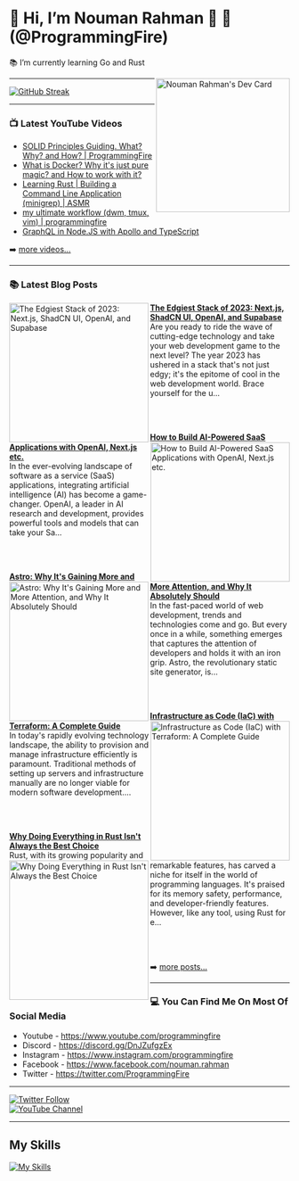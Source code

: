 # 👋 Hi, I’m Nouman Rahman 🚀 🤖 (@ProgrammingFire)
📚 I’m currently learning Go and Rust

<div align="left">
  <a href="https://app.daily.dev/programmingfire"><img align="right" width="240" src="https://api.daily.dev/devcards/86dba213ca724d5892a77340b0410d32.png?r=jab" alt="Nouman Rahman's Dev Card"/></a>
</div>

---

 [![GitHub Streak](https://streak-stats.demolab.com?user=programmingfire&theme=catppuccin-mocha)](https://git.io/streak-stats) 

---

### 📺 Latest YouTube Videos

<!-- YOUTUBE:START -->
- [SOLID Principles Guiding. What? Why? and How? | ProgrammingFire](https://www.youtube.com/watch?v=_QS7-NHerm4)
- [What is Docker? Why it&#39;s just pure magic? and How to work with it?](https://www.youtube.com/watch?v=8aX13HFghCc)
- [Learning Rust | Building a Command Line Application &lpar;minigrep&rpar; | ASMR](https://www.youtube.com/watch?v=1E6cDAm38YY)
- [my ultimate workflow &lpar;dwm, tmux, vim&rpar; | programmingfire](https://www.youtube.com/watch?v=LVEqwUCeRKc)
- [GraphQL in Node.JS with Apollo and TypeScript](https://www.youtube.com/watch?v=ScvRw00L-5w)
<!-- YOUTUBE:END -->

➡️ [more videos...](https://youtube.com/c/ProgrammingFire)

---

### 📚 Latest Blog Posts

<!-- HASHNODE_BLOG:START -->
<p align="left">
<a href="https://programmingfire.com/the-edgiest-stack-of-2023-nextjs-shadcn-ui-openai-and-supabase" title="The Edgiest Stack of 2023: Next.js, ShadCN UI, OpenAI, and Supabase"><img src="https://cdn.hashnode.com/res/hashnode/image/upload/v1695462839950/e67060eb-fd2e-4333-858c-e4e211f47d5a.png" alt="The Edgiest Stack of 2023: Next.js, ShadCN UI, OpenAI, and Supabase" width="250px" align="left" /></a>
<a href="https://programmingfire.com/the-edgiest-stack-of-2023-nextjs-shadcn-ui-openai-and-supabase" title="The Edgiest Stack of 2023: Next.js, ShadCN UI, OpenAI, and Supabase"><strong>The Edgiest Stack of 2023: Next.js, ShadCN UI, OpenAI, and Supabase</strong></a>
<br/> Are you ready to ride the wave of cutting-edge technology and take your web development game to the next level? The year 2023 has ushered in a stack that's not just edgy; it's the epitome of cool in the web development world. Brace yourself for the u... </p> <br/> <br/>
<p align="left">
<a href="https://programmingfire.com/how-to-build-ai-powered-saas-applications-with-openai-nextjs-etc" title="How to Build AI-Powered SaaS Applications with OpenAI, Next.js etc."><img src="https://cdn.hashnode.com/res/hashnode/image/upload/v1694945929093/5d512036-a32a-460b-8de8-80f1b6b9c665.png" alt="How to Build AI-Powered SaaS Applications with OpenAI, Next.js etc." width="250px" align="right" /></a>
<a href="https://programmingfire.com/how-to-build-ai-powered-saas-applications-with-openai-nextjs-etc" title="How to Build AI-Powered SaaS Applications with OpenAI, Next.js etc."><strong>How to Build AI-Powered SaaS Applications with OpenAI, Next.js etc.</strong></a>
<br/> In the ever-evolving landscape of software as a service (SaaS) applications, integrating artificial intelligence (AI) has become a game-changer. OpenAI, a leader in AI research and development, provides powerful tools and models that can take your Sa... </p> <br/> <br/>
<p align="left">
<a href="https://programmingfire.com/astro-why-its-gaining-more-and-more-attention-and-why-it-absolutely-should" title="Astro: Why It's Gaining More and More Attention, and Why It Absolutely Should"><img src="https://cdn.hashnode.com/res/hashnode/image/upload/v1694166524527/1ccffb9b-0c9f-4f1b-ade6-3de9e8565b54.png" alt="Astro: Why It's Gaining More and More Attention, and Why It Absolutely Should" width="250px" align="left" /></a>
<a href="https://programmingfire.com/astro-why-its-gaining-more-and-more-attention-and-why-it-absolutely-should" title="Astro: Why It's Gaining More and More Attention, and Why It Absolutely Should"><strong>Astro: Why It's Gaining More and More Attention, and Why It Absolutely Should</strong></a>
<br/> In the fast-paced world of web development, trends and technologies come and go. But every once in a while, something emerges that captures the attention of developers and holds it with an iron grip. Astro, the revolutionary static site generator, is... </p> <br/> <br/>
<p align="left">
<a href="https://programmingfire.com/infrastructure-as-code-iac-with-terraform-a-complete-guide" title="Infrastructure as Code (IaC) with Terraform: A Complete Guide"><img src="https://cdn.hashnode.com/res/hashnode/image/upload/v1693241415801/9199503d-9ac5-47e8-bac2-f6ffb61910d5.png" alt="Infrastructure as Code (IaC) with Terraform: A Complete Guide" width="250px" align="right" /></a>
<a href="https://programmingfire.com/infrastructure-as-code-iac-with-terraform-a-complete-guide" title="Infrastructure as Code (IaC) with Terraform: A Complete Guide"><strong>Infrastructure as Code (IaC) with Terraform: A Complete Guide</strong></a>
<br/> In today's rapidly evolving technology landscape, the ability to provision and manage infrastructure efficiently is paramount. Traditional methods of setting up servers and infrastructure manually are no longer viable for modern software development.... </p> <br/> <br/>
<p align="left">
<a href="https://programmingfire.com/why-doing-everything-in-rust-isnt-always-the-best-choice" title="Why Doing Everything in Rust Isn't Always the Best Choice"><img src="https://cdn.hashnode.com/res/hashnode/image/upload/v1692896661955/c8b6bdcb-f3d7-4a9a-8a62-e9958ddf807f.png" alt="Why Doing Everything in Rust Isn't Always the Best Choice" width="250px" align="left" /></a>
<a href="https://programmingfire.com/why-doing-everything-in-rust-isnt-always-the-best-choice" title="Why Doing Everything in Rust Isn't Always the Best Choice"><strong>Why Doing Everything in Rust Isn't Always the Best Choice</strong></a>
<br/> Rust, with its growing popularity and remarkable features, has carved a niche for itself in the world of programming languages. It's praised for its memory safety, performance, and developer-friendly features. However, like any tool, using Rust for e... </p> <br/> <br/>
<!-- HASHNODE_BLOG:END -->


➡️ [more posts...](https://programmingfire.com/)

---

### 💻 You Can Find Me On Most Of Social Media

* Youtube - https://www.youtube.com/programmingfire
* Discord - https://discord.gg/DnJZufgzEx
* Instagram - https://www.instagram.com/programmingfire
* Facebook - https://www.facebook.com/nouman.rahman
* Twitter - https://twitter.com/ProgrammingFire

---

[![Twitter Follow](https://img.shields.io/twitter/follow/ProgrammingFire?label=Follow%20On%20Twitter&style=social)](https://twitter.com/ProgrammingFire)
<br>
[![YouTube Channel](https://img.shields.io/youtube/channel/subscribers/UCWOD0-JKR1WfpEf_MhdY2pw?label=Subscribe%20On%20YouTube&style=social)](https://youtube.com/c/ProgrammingFire)

---

## My Skills
[![My Skills](https://skillicons.dev/icons?i=dotnet,cs,js,ts,html,css,wasm,git,vscode,docker,kubernetes,redis,postgres,mongodb,md,linux,graphql,go,figma)](https://skillicons.dev)
